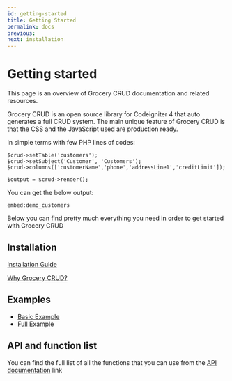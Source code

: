 ```yaml
---
id: getting-started
title: Getting Started
permalink: docs
previous: 
next: installation
---
```


# Getting started

This page is an overview of Grocery CRUD documentation and related resources.

Grocery CRUD is an open source library for Codeigniter 4 that auto generates a full CRUD system. 
The main unique feature of Grocery CRUD is that the CSS and the JavaScript used are production ready.

In simple terms with few PHP lines of codes:

<pre><code class="language-php">$crud->setTable('customers');
$crud->setSubject('Customer', 'Customers');
$crud->columns(['customerName','phone','addressLine1','creditLimit']);

$output = $crud->render();
</code></pre>

You can get the below output:

`embed:demo_customers`

Below you can find pretty much everything you need in order to get started with Grocery CRUD

## Installation
 
[Installation Guide](installation)

[Why Grocery CRUD?](why-grocery-crud)

## Examples

- [Basic Example](basic-example)
- [Full Example](full-example)

## API and function list

You can find the full list of all the functions that you can use from the [API documentation](api-and-functions-list) link
